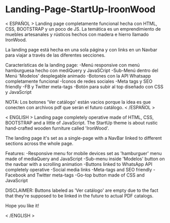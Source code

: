 # Landing-Page-StartUp-IroonWood
< ESPAÑOL >
Landing page completamente funcional hecha con HTML, CSS, BOOTSTRAP y un poco de JS. 
La temática es un emprendimiento de muebles artesanales y rústicos hechos con madera e hierro llamado IronWood.

La landing page está hecha en una sola página y con links en un Navbar para viajar a través de las diferentes secciones.

Características de la landing page:
-Menú responsive con menú hamburguesa hecho con mediQuery y JavaSCript
-Sub-Menú dentro del Menú 'Modelos' desplegable animado
-Botones con la API Whatsapp completamente funcional 
-Íconos de redes sociales 
-Meta tags y SEO friendly
-FB y Twitter meta-tags
-Botón para subir al top diseñado con CSS y JavaScript

NOTA: Los botones 'Ver catálogo' están vacios porque la idea es que conecten con archivos pdf que serán el futuro catálogo.
< /ESPAÑOL >

< ENGLISH >
Landing page completely operative made of HTML, CSS, BOOTSTRAP and a little of JavaScript.
The StartUp theme is about rustic hand-crafted wooden furniture called 'IronWood'.

The landing page it's set as a single-page with a NavBar linked to different sections across the whole page.

Features:
-Responsive menu for mobile devices set as 'hamburguer' menu made of mediaQuery and JavaScript
-Sub-menu inside 'Modelos' button on the navbar with a scrolling animation
-Buttons linked to WhatsApp API completely operative
-Social media links
-Meta-tags and SEO friendly
-Facebook and Twitter meta-tags
-Go-top button made of CSS and JavaScript

DISCLAIMER: Buttons labeled as 'Ver catálogo' are empty due to the fact that they're supposed to be linked in the future to
actual PDF catalogs.

Hope you like it!

< /ENGLISH >
